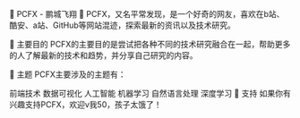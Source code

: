 📣 PCFX - 鹏城飞翔 🚀
PCFX，又名平常发现，是一个好奇的网友，喜欢在b站、酷安、a站、GitHub等网站混迹，探索最新的资讯以及技术研究。

🤔 主要目的
PCFX的主要目的是尝试把各种不同的技术研究融合在一起，帮助更多的人了解最新的技术和趋势，并分享自己研究的内容。

📗 主题
PCFX主要涉及的主题有：

前端技术
数据可视化
人工智能
机器学习
自然语言处理
深度学习
🤝 支持
如果你有兴趣支持PCFX，欢迎v我50，孩子太饿了！
